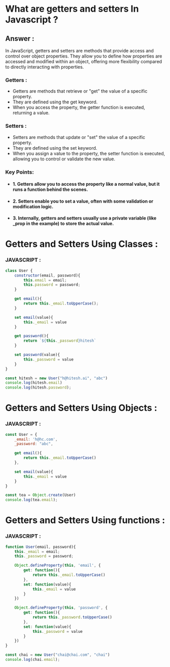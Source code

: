 # What are getters and setters In Javascript ?

## Answer :

In JavaScript, getters and setters are methods that provide access and control over object properties. They allow you to define how properties are accessed and modified within an object, offering more flexibility compared to directly interacting with properties.

### Getters :
- Getters are methods that retrieve or "get" the value of a specific property.
- They are defined using the get keyword.
- When you access the property, the getter function is executed, returning a value.

### Setters :
- Setters are methods that update or "set" the value of a specific property.
- They are defined using the set keyword.
- When you assign a value to the property, the setter function is executed, allowing you to control or validate the  new value.

### Key Points:

- #### 1. Getters allow you to access the property like a normal value, but it runs a function behind the scenes.

- #### 2. Setters enable you to set a value, often with some validation or modification logic.

- #### 3. Internally, getters and setters usually use a private variable (like _prop in the example) to store the actual value.

#
# Getters and Setters Using Classes :

### JAVASCRIPT : 
```js
class User {
    constructor(email, password){
        this.email = email;
        this.password = password;
    }

    get email(){
        return this._email.toUpperCase();
    }

    set email(value){
        this._email = value
    }

    get password(){
        return `${this._password}hitesh`
    }

    set password(value){
        this._password = value
    }
}

const hitesh = new User("h@hitesh.ai", "abc")
console.log(hitesh.email)
console.log(hitesh.password);
```

#
# Getters and Setters Using Objects :

### JAVASCRIPT : 
```js
const User = {
    _email: 'h@hc.com',
    _password: "abc",

    get email(){
        return this._email.toUpperCase()
    },

    set email(value){
        this._email = value
    }
}

const tea = Object.create(User)
console.log(tea.email);

```

#
# Getters and Setters Using functions :

### JAVASCRIPT : 
```js
function User(email, password){
    this._email = email;
    this._password = password;

    Object.defineProperty(this, 'email', {
        get: function(){
            return this._email.toUpperCase()
        },
        set: function(value){
            this._email = value
        }
    })

    Object.defineProperty(this, 'password', {
        get: function(){
            return this._password.toUpperCase()
        },
        set: function(value){
            this._password = value
        }
    })
}

const chai = new User("chai@chai.com", "chai")
console.log(chai.email);

```

